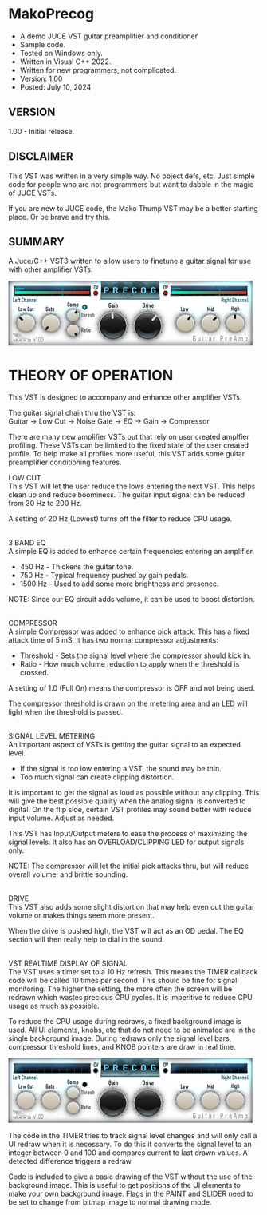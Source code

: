 # MakoPrecog
* A demo JUCE VST guitar preamplifier and conditioner
* Sample code.
* Tested on Windows only.
* Written in Visual C++ 2022.
* Written for new programmers, not complicated.
* Version: 1.00
* Posted: July 10, 2024

VERSION
------------------------------------------------------------------
1.00 - Initial release.  

DISCLAIMER
------------------------------------------------------------------  
This VST was written in a very simple way. No object defs, etc. 
Just simple code for people who are not programmers but want to 
dabble in the magic of JUCE VSTs.

If you are new to JUCE code, the Mako Thump VST may be a better
starting place. Or be brave and try this.
       
SUMMARY
------------------------------------------------------------------
A Juce/C++ VST3 written to allow users to finetune a guitar signal
for use with other amplifier VSTs.

![Demo Image](docs/assets/precogdemo.png)

# THEORY OF OPERATION<br />
This VST is designed to accompany and enhance other amplifier VSTs.

The guitar signal chain thru the VST is:  
Guitar -> Low Cut -> Noise Gate -> EQ -> Gain -> Compressor

There are many new amplifier VSTs out that rely on user created amplfier profiling. These VSTs can be limited to the fixed state of the user created profile.
To help make all profiles more useful, this VST adds some guitar preamplifier conditioning features.

LOW CUT  
This VST will let the user reduce the lows entering the next VST. This helps clean up and reduce boominess.
The guitar input signal can be reduced from 30 Hz to 200 Hz.

A setting of 20 Hz (Lowest) turns off the filter to reduce CPU usage.
<br/><br/>

3 BAND EQ  
A simple EQ is added to enhance certain frequencies entering an amplifier.
* 450 Hz - Thickens the guitar tone.
* 750 Hz - Typical frequency pushed by gain pedals.
* 1500 Hz - Used to add some more brightness and presence.

NOTE: Since our EQ circuit adds volume, it can be used to boost distortion.
<br/><br/>

COMPRESSOR  
A simple Compressor was added to enhance pick attack. This has a fixed attack time of 5 mS. It has two normal compressor adjustments:
* Threshold - Sets the signal level where the compressor should kick in.
* Ratio - How much volume reduction to apply when the threshold is crossed.

A setting of 1.0 (Full On) means the compressor is OFF and not being used.  

The compressor threshold is drawn on the metering area and an LED will light when the threshold is passed.
<br/><br/>

SIGNAL LEVEL METERING  
An important aspect of VSTs is getting the guitar signal to an expected level. 
* If the signal is too low entering a VST, the sound may be thin.
* Too much signal can create clipping distortion.

It is important to get the signal as loud as possible without any clipping. This will give the best possible quality when the analog signal is converted to digital.
On the flip side, certain VST profiles may sound better with reduce input volume. Adjust as needed.

This VST has Input/Output meters to ease the process of maximizing the signal levels. It also has an OVERLOAD/CLIPPING LED for output signals only.

NOTE: The compressor will let the initial pick attacks thru, but will reduce overall volume. 
and brittle sounding. 
<br/><br/>

DRIVE  
This VST also adds some slight distortion that may help even out the guitar volume or makes things seem more present. 

When the drive is pushed high, the VST will act as an OD pedal. The EQ section will then really help to dial in the sound. 
<br/><br/>

VST REALTIME DISPLAY OF SIGNAL  
The VST uses a timer set to a 10 Hz refresh. This means the TIMER callback code will be called 10 times per second. This should be fine for signal monitoring.
The higher the setting, the more often the screen will be redrawn which wastes precious CPU cycles. It is imperitive to reduce CPU usage as much as possible.

To reduce the CPU usage during redraws, a fixed background image is used. All UI elements, knobs, etc that do not need to be animated are in the single background image.
During redraws only the signal level bars, compressor threshold lines, and KNOB pointers are draw in real time.

![Background Image](docs/assets/precogback01.png)

The code in the TIMER tries to track signal level changes and will only call a UI redraw when it is necessary. To do this it converts the signal level to an integer between
0 and 100 and compares current to last drawn values. A detected difference triggers a redraw.

Code is included to give a basic drawing of the VST without the use of the background image. This is useful to get positions of the UI elements to make your own background image.
Flags in the PAINT and SLIDER need to be set to change from bitmap image to normal drawing mode.



